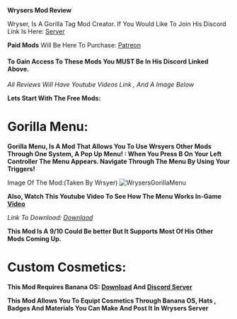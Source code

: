 **Wrysers Mod Review**

Wryser, Is A Gorilla Tag Mod Creator. If You Would Like To Join His Discord Link Is Here: [Server](https://discord.gg/Ej3YUXduf5)

**Paid Mods** Will Be Here To Purchase: [Patreon](https://www.patreon.com/wryser)
#### To Gain Access To These Mods You MUST Be In His Discord Linked Above.

*All Reviews Will Have Youtube Videos Link , And A Image Below*

**Lets Start With The Free Mods:**

# Gorilla Menu:
**Gorilla Menu, Is A Mod That Allows You To Use Wrsyers Other Mods Through One System, A Pop Up Menu! : When You Press B On Your Left Controller The Menu Appears. Navigate Through The Menu By Using Your Triggers!**

Image Of The Mod:(Taken By Wrsyer)
![WrysersGorillaMenu](https://github.com/user-attachments/assets/b8336405-3302-4746-89f2-e279ef462765)

**Also, Watch This Youtube Video To See How The Menu Works In-Game [Video]()**

*Link To Download: [Downlaod](https://github.com/wryser/Gorilla-Menu/releases/tag/1.0.0)*

**This Mod Is A 9/10 Could Be better But It Supports Most Of His Other Mods Coming Up.**

# Custom Cosmetics:
**This Mod Requires Banana OS: [Download](https://github.com/HuskyGT/Banana-OS/releases/tag/1.0.7) And [Discord Server](https://discord.gg/bananaos)**

**This Mod Allows You To Equipt Cosmetics Through Banana OS, Hats , Badges And Materials You Can Make And Post It In Wrysers Server**


